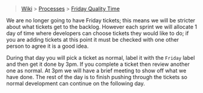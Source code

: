 > [Wiki](Home) > [Processes](Processes) > [Friday Quality Time](Friday-Quality-Time) 

We are no longer going to have Friday tickets; this means we will be stricter about what tickets get to the backlog. However each sprint we will allocate 1 day of time where developers can choose tickets they would like to do; if you are adding tickets at this point it must be checked with one other person to agree it is a good idea.

During that day you will pick a ticket as normal, label it with the `Friday` label and then get it done by 3pm. If you complete a ticket then review another one as normal. At 3pm we will have a brief meeting to show off what we have done. The rest of the day is to finish pushing through the tickets so normal development can continue on the following day.


